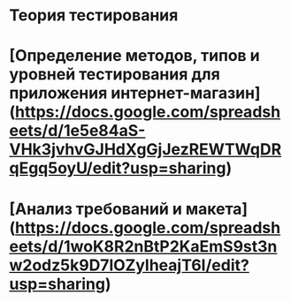 # Теория тестирования 
# [Определение методов, типов и уровней тестирования для приложения интернет-магазин]  (https://docs.google.com/spreadsheets/d/1e5e84aS-VHk3jvhvGJHdXgGjJezREWTWqDRqEgq5oyU/edit?usp=sharing)
# [Анализ требований и макета] (https://docs.google.com/spreadsheets/d/1woK8R2nBtP2KaEmS9st3nw2odz5k9D7lOZyIheajT6I/edit?usp=sharing)
